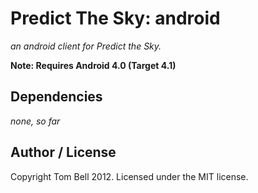 # Predict The Sky: android

_an android client for Predict the Sky._

**Note: Requires Android 4.0 (Target 4.1)**

## Dependencies

_none, so far_

## Author / License

Copyright Tom Bell 2012. Licensed under the MIT license.